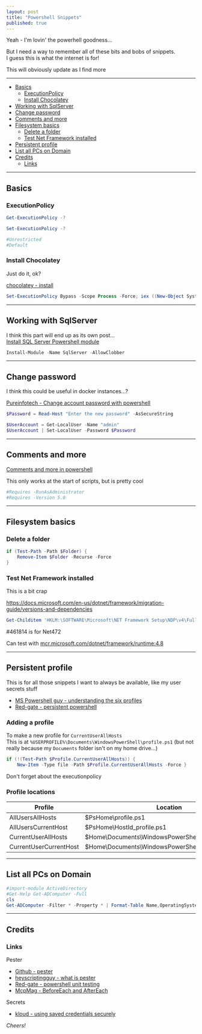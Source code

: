 ```yaml
---
layout: post
title: "Powershell Snippets"
published: true
---
```


Yeah - I'm lovin' the powerhell goodness...

But I need a way to remember all of these bits and bobs of snippets.  
I guess this is what the internet is for!

This will obviously update as I find more

----------------------------------------

+ [Basics](#Basics)
  + [ExecutionPolicy](#ExecutionPolicy)
  + [Install Chocolatey](#Install-Chocolatey)
+ [Working with SqlServer](#Working-with-SqlServer)
+ [Change password](#Change-password)
+ [Comments and more](#Comments-and-more)
+ [Filesystem basics](#Filesystem-basics)
  + [Delete a folder](#Delete-a-folder)
  + [Test Net Framework installed](#Test-Net-Framework-installed)
+ [Persistent profile](#Persistent-profile)
+ [List all PCs on Domain](#List-all-PCs-on-Domain)
+ [Credits](#Credits)
  + [Links](#Links)

----------------------------------------

## Basics ##

### ExecutionPolicy ##

```powershell
Get-ExecutionPolicy -?  

Set-ExecutionPolicy -? 

#Unrestricted 
#Default 
```

### Install Chocolatey ###

Just do it, ok?

[chocolatey - install](https://chocolatey.org/install)

```powershell
Set-ExecutionPolicy Bypass -Scope Process -Force; iex ((New-Object System.Net.WebClient).DownloadString('https://chocolatey.org/install.ps1')) 
```

----------------------------------------

## Working with SqlServer ##

I think this part will end up as its own post...  
[Install SQL Server Powershell module](https://docs.microsoft.com/en-us/sql/powershell/download-sql-server-ps-module)

```powershell
Install-Module -Name SqlServer -AllowClobber
```

----------------------------------------

## Change password ##

I think this could be useful in docker instances...?

[Pureinfotech - Change account password with powershell](https://pureinfotech.com/change-account-password-powershell-windows-10/)

```powershell
$Password = Read-Host "Enter the new password" -AsSecureString

$UserAccount = Get-LocalUser -Name "admin"
$UserAccount | Set-LocalUser -Password $Password
```

----------------------------------------

## Comments and more ##

[Comments and more in powershell](https://www.red-gate.com/simple-talk/sysadmin/powershell/comments-and-more-in-powershell/)

This only works at the start of scripts, but is pretty cool

```powershell
#Requires -RunAsAdministrator
#Requires -Version 5.0 
```

----------------------------------------

## Filesystem basics ##

### Delete a folder ###

```powershell
if (Test-Path -Path $Folder) {
    Remove-Item $Folder -Recurse -Force
}
```

### Test Net Framework installed ###

This is a bit crap

<https://docs.microsoft.com/en-us/dotnet/framework/migration-guide/versions-and-dependencies>

```powershell
Get-Childitem 'HKLM:\SOFTWARE\Microsoft\NET Framework Setup\NDP\v4\Full'
```

#461814 is for Net472

Can test with [mcr.microsoft.com/dotnet/framework/runtime:4.8](https://hub.docker.com/_/microsoft-dotnet-framework-runtime/)

----------------------------------------

## Persistent profile ##

This is for all those snippets I want to always be available, like my user secrets stuff

+ [MS Powershell guy - understanding the six profiles](https://devblogs.microsoft.com/scripting/understanding-the-six-powershell-profiles/)
+ [Red-gate - persistent powershell](https://www.red-gate.com/simple-talk/sysadmin/powershell/persistent-powershell-the-powershell-profile/)

### Adding a profile ###

To make a new profile for `CurrentUserAllHosts`  
This is at `%USERPROFILE%\Documents\WindowsPowerShell\profile.ps1` (but not really because my `Documents` folder isn't on my home drive...)

```powershell
if (!(Test-Path $Profile.CurrentUserAllHosts)) {
    New-Item -Type file -Path $Profile.CurrentUserAllHosts -Force }
```

Don't forget about the executionpolicy

### Profile locations ###

| Profile	                | Location
|-------------------------|---------
| AllUsersAllHosts        | $PsHome\profile.ps1
| AllUsersCurrentHost	    | $PsHome\HostId_profile.ps1
| CurrentUserAllHosts	    | $Home\Documents\WindowsPowerShell\profile.ps1
| CurrentUserCurrentHost  | $Home\Documents\WindowsPowerShell\HostId_profile.ps1

----------------------------------------

## List all PCs on Domain ##

```powershell
#import-module ActiveDirectory
#Get-Help Get-ADComputer -Full
cls
Get-ADComputer -Filter * -Property * | Format-Table Name,OperatingSystem,OperatingSystemServicePack,OperatingSystemVersion -Wrap –Auto #| Out-File 'Out-File.txt'
```

----------------------------------------

## Credits ##

### Links ###

Pester

+ [Github - pester](https://github.com/pester/Pester)
+ [heyscriptingguy - what is pester](https://blogs.technet.microsoft.com/heyscriptingguy/2015/12/14/what-is-pester-and-why-should-i-care/)
+ [Red-gate - powershell unit testing](https://www.red-gate.com/simple-talk/sysadmin/powershell/practical-powershell-unit-testing-getting-started)
+ [McpMag - BeforeEach and AfterEach](https://mcpmag.com/articles/2017/02/16/run-code-before-and-after-a-pester-test.aspx)

Secrets

+ [kloud - using saved credentials securely](https://blog.kloud.com.au/2016/04/21/using-saved-credentials-securely-in-powershell-scripts)

_Cheers!_

